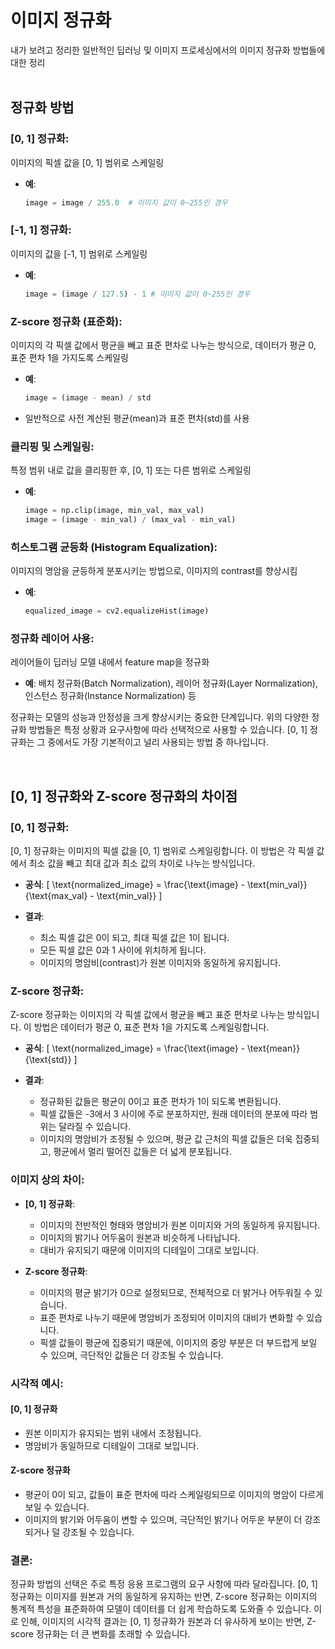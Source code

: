 # 이미지 정규화
내가 보려고 정리한 일반적인 딥러닝 및 이미지 프로세싱에서의 이미지 정규화 방법들에 대한 정리
<br/><br/>

## 정규화 방법

### [0, 1] 정규화:
이미지의 픽셀 값을 [0, 1] 범위로 스케일링

- **예**:
  ```python
  image = image / 255.0  # 이미지 값이 0~255인 경우
  ```

### [-1, 1] 정규화:
이미지의 값을 [-1, 1] 범위로 스케일링

- **예**:
  ```python
  image = (image / 127.5) - 1 # 이미지 값이 0~255인 경우
  ```

### Z-score 정규화 (표준화):
이미지의 각 픽셀 값에서 평균을 빼고 표준 편차로 나누는 방식으로, 데이터가 평균 0, 표준 편차 1을 가지도록 스케일링

- **예**:
  ```python
  image = (image - mean) / std
  ```
- 일반적으로 사전 계산된 평균(mean)과 표준 편차(std)를 사용

### 클리핑 및 스케일링:
특정 범위 내로 값을 클리핑한 후, [0, 1] 또는 다른 범위로 스케일링

- **예**:
  ```python
  image = np.clip(image, min_val, max_val)
  image = (image - min_val) / (max_val - min_val)
  ```

### 히스토그램 균등화 (Histogram Equalization):
이미지의 명암을 균등하게 분포시키는 방법으로, 이미지의 contrast를 향상시킴

- **예**:
  ```python
  equalized_image = cv2.equalizeHist(image)
  ```

### 정규화 레이어 사용:
레이어들이 딥러닝 모델 내에서 feature map을 정규화

- **예**:
  배치 정규화(Batch Normalization), 레이어 정규화(Layer Normalization), 인스턴스 정규화(Instance Normalization) 등

정규화는 모델의 성능과 안정성을 크게 향상시키는 중요한 단계입니다. 위의 다양한 정규화 방법들은 특정 상황과 요구사항에 따라 선택적으로 사용할 수 있습니다. [0, 1] 정규화는 그 중에서도 가장 기본적이고 널리 사용되는 방법 중 하나입니다.

<br/>

## [0, 1] 정규화와 Z-score 정규화의 차이점

### [0, 1] 정규화:
[0, 1] 정규화는 이미지의 픽셀 값을 [0, 1] 범위로 스케일링합니다. 이 방법은 각 픽셀 값에서 최소 값을 빼고 최대 값과 최소 값의 차이로 나누는 방식입니다.

- **공식**: 
  \[
  \text{normalized\_image} = \frac{\text{image} - \text{min\_val}}{\text{max\_val} - \text{min\_val}}
  \]

- **결과**:
  - 최소 픽셀 값은 0이 되고, 최대 픽셀 값은 1이 됩니다.
  - 모든 픽셀 값은 0과 1 사이에 위치하게 됩니다.
  - 이미지의 명암비(contrast)가 원본 이미지와 동일하게 유지됩니다.

### Z-score 정규화:
Z-score 정규화는 이미지의 각 픽셀 값에서 평균을 빼고 표준 편차로 나누는 방식입니다. 이 방법은 데이터가 평균 0, 표준 편차 1을 가지도록 스케일링합니다.

- **공식**: 
  \[
  \text{normalized\_image} = \frac{\text{image} - \text{mean}}{\text{std}}
  \]

- **결과**:
  - 정규화된 값들은 평균이 0이고 표준 편차가 1이 되도록 변환됩니다.
  - 픽셀 값들은 -3에서 3 사이에 주로 분포하지만, 원래 데이터의 분포에 따라 범위는 달라질 수 있습니다.
  - 이미지의 명암비가 조정될 수 있으며, 평균 값 근처의 픽셀 값들은 더욱 집중되고, 평균에서 멀리 떨어진 값들은 더 넓게 분포됩니다.

### 이미지 상의 차이:
- **[0, 1] 정규화**:
  - 이미지의 전반적인 형태와 명암비가 원본 이미지와 거의 동일하게 유지됩니다.
  - 이미지의 밝기나 어두움이 원본과 비슷하게 나타납니다.
  - 대비가 유지되기 때문에 이미지의 디테일이 그대로 보입니다.

- **Z-score 정규화**:
  - 이미지의 평균 밝기가 0으로 설정되므로, 전체적으로 더 밝거나 어두워질 수 있습니다.
  - 표준 편차로 나누기 때문에 명암비가 조정되어 이미지의 대비가 변화할 수 있습니다.
  - 픽셀 값들이 평균에 집중되기 때문에, 이미지의 중앙 부분은 더 부드럽게 보일 수 있으며, 극단적인 값들은 더 강조될 수 있습니다.

### 시각적 예시:

#### [0, 1] 정규화
- 원본 이미지가 유지되는 범위 내에서 조정됩니다.
- 명암비가 동일하므로 디테일이 그대로 보입니다.

#### Z-score 정규화
- 평균이 0이 되고, 값들이 표준 편차에 따라 스케일링되므로 이미지의 명암이 다르게 보일 수 있습니다.
- 이미지의 밝기와 어두움이 변할 수 있으며, 극단적인 밝기나 어두운 부분이 더 강조되거나 덜 강조될 수 있습니다.

### 결론:
정규화 방법의 선택은 주로 특정 응용 프로그램의 요구 사항에 따라 달라집니다. [0, 1] 정규화는 이미지를 원본과 거의 동일하게 유지하는 반면, Z-score 정규화는 이미지의 통계적 특성을 표준화하여 모델이 데이터를 더 쉽게 학습하도록 도와줄 수 있습니다. 이로 인해, 이미지의 시각적 결과는 [0, 1] 정규화가 원본과 더 유사하게 보이는 반면, Z-score 정규화는 더 큰 변화를 초래할 수 있습니다.
```
